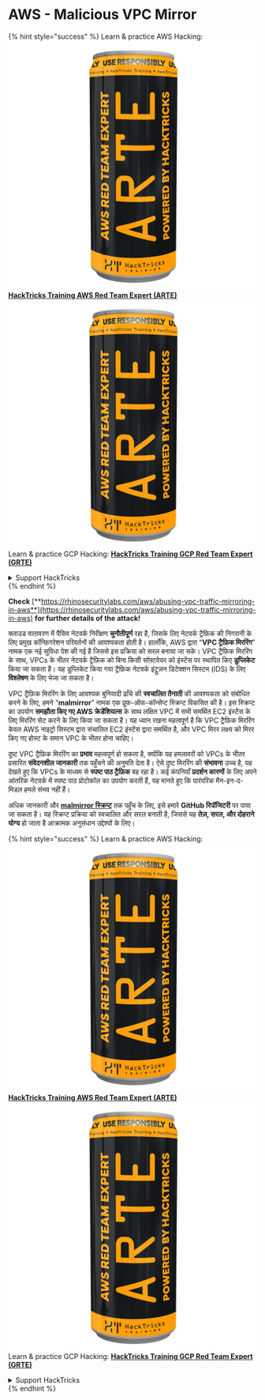 # AWS - Malicious VPC Mirror

{% hint style="success" %}
Learn & practice AWS Hacking:<img src="../../../../.gitbook/assets/image (1) (1) (1).png" alt="" data-size="line">[**HackTricks Training AWS Red Team Expert (ARTE)**](https://training.hacktricks.xyz/courses/arte)<img src="../../../../.gitbook/assets/image (1) (1) (1).png" alt="" data-size="line">\
Learn & practice GCP Hacking: <img src="../../../../.gitbook/assets/image (2).png" alt="" data-size="line">[**HackTricks Training GCP Red Team Expert (GRTE)**<img src="../../../../.gitbook/assets/image (2).png" alt="" data-size="line">](https://training.hacktricks.xyz/courses/grte)

<details>

<summary>Support HackTricks</summary>

* Check the [**subscription plans**](https://github.com/sponsors/carlospolop)!
* **Join the** 💬 [**Discord group**](https://discord.gg/hRep4RUj7f) or the [**telegram group**](https://t.me/peass) or **follow** us on **Twitter** 🐦 [**@hacktricks\_live**](https://twitter.com/hacktricks_live)**.**
* **Share hacking tricks by submitting PRs to the** [**HackTricks**](https://github.com/carlospolop/hacktricks) and [**HackTricks Cloud**](https://github.com/carlospolop/hacktricks-cloud) github repos.

</details>
{% endhint %}

**Check** [**https://rhinosecuritylabs.com/aws/abusing-vpc-traffic-mirroring-in-aws**](https://rhinosecuritylabs.com/aws/abusing-vpc-traffic-mirroring-in-aws) **for further details of the attack!**

क्लाउड वातावरण में पैसिव नेटवर्क निरीक्षण **चुनौतीपूर्ण** रहा है, जिसके लिए नेटवर्क ट्रैफ़िक की निगरानी के लिए प्रमुख कॉन्फ़िगरेशन परिवर्तनों की आवश्यकता होती है। हालाँकि, AWS द्वारा “**VPC ट्रैफ़िक मिररिंग**” नामक एक नई सुविधा पेश की गई है जिससे इस प्रक्रिया को सरल बनाया जा सके। VPC ट्रैफ़िक मिररिंग के साथ, VPCs के भीतर नेटवर्क ट्रैफ़िक को बिना किसी सॉफ़्टवेयर को इंस्टेंस पर स्थापित किए **डुप्लिकेट** किया जा सकता है। यह डुप्लिकेट किया गया ट्रैफ़िक नेटवर्क इंट्रूज़न डिटेक्शन सिस्टम (IDS) के लिए **विश्लेषण** के लिए भेजा जा सकता है।

VPC ट्रैफ़िक मिररिंग के लिए आवश्यक बुनियादी ढाँचे की **स्वचालित तैनाती** की आवश्यकता को संबोधित करने के लिए, हमने “**malmirror**” नामक एक प्रूफ-ऑफ-कॉन्सेप्ट स्क्रिप्ट विकसित की है। इस स्क्रिप्ट का उपयोग **समझौता किए गए AWS क्रेडेंशियल्स** के साथ लक्षित VPC में सभी समर्थित EC2 इंस्टेंस के लिए मिररिंग सेट करने के लिए किया जा सकता है। यह ध्यान रखना महत्वपूर्ण है कि VPC ट्रैफ़िक मिररिंग केवल AWS नाइट्रो सिस्टम द्वारा संचालित EC2 इंस्टेंस द्वारा समर्थित है, और VPC मिरर लक्ष्य को मिरर किए गए होस्ट के समान VPC के भीतर होना चाहिए।

दुष्ट VPC ट्रैफ़िक मिररिंग का **प्रभाव** महत्वपूर्ण हो सकता है, क्योंकि यह हमलावरों को VPCs के भीतर प्रसारित **संवेदनशील जानकारी** तक पहुँचने की अनुमति देता है। ऐसे दुष्ट मिररिंग की **संभावना** उच्च है, यह देखते हुए कि VPCs के माध्यम से **स्पष्ट पाठ ट्रैफ़िक** बह रहा है। कई कंपनियाँ **प्रदर्शन कारणों** के लिए अपने आंतरिक नेटवर्क में स्पष्ट पाठ प्रोटोकॉल का उपयोग करती हैं, यह मानते हुए कि पारंपरिक मैन-इन-द-मिडल हमले संभव नहीं हैं।

अधिक जानकारी और [**malmirror स्क्रिप्ट**](https://github.com/RhinoSecurityLabs/Cloud-Security-Research/tree/master/AWS/malmirror) तक पहुँच के लिए, इसे हमारे **GitHub रिपॉजिटरी** पर पाया जा सकता है। यह स्क्रिप्ट प्रक्रिया को स्वचालित और सरल बनाती है, जिससे यह **तेज़, सरल, और दोहराने योग्य** हो जाता है आक्रामक अनुसंधान उद्देश्यों के लिए।

{% hint style="success" %}
Learn & practice AWS Hacking:<img src="../../../../.gitbook/assets/image (1) (1) (1).png" alt="" data-size="line">[**HackTricks Training AWS Red Team Expert (ARTE)**](https://training.hacktricks.xyz/courses/arte)<img src="../../../../.gitbook/assets/image (1) (1) (1).png" alt="" data-size="line">\
Learn & practice GCP Hacking: <img src="../../../../.gitbook/assets/image (2).png" alt="" data-size="line">[**HackTricks Training GCP Red Team Expert (GRTE)**<img src="../../../../.gitbook/assets/image (2).png" alt="" data-size="line">](https://training.hacktricks.xyz/courses/grte)

<details>

<summary>Support HackTricks</summary>

* Check the [**subscription plans**](https://github.com/sponsors/carlospolop)!
* **Join the** 💬 [**Discord group**](https://discord.gg/hRep4RUj7f) or the [**telegram group**](https://t.me/peass) or **follow** us on **Twitter** 🐦 [**@hacktricks\_live**](https://twitter.com/hacktricks_live)**.**
* **Share hacking tricks by submitting PRs to the** [**HackTricks**](https://github.com/carlospolop/hacktricks) and [**HackTricks Cloud**](https://github.com/carlospolop/hacktricks-cloud) github repos.

</details>
{% endhint %}
